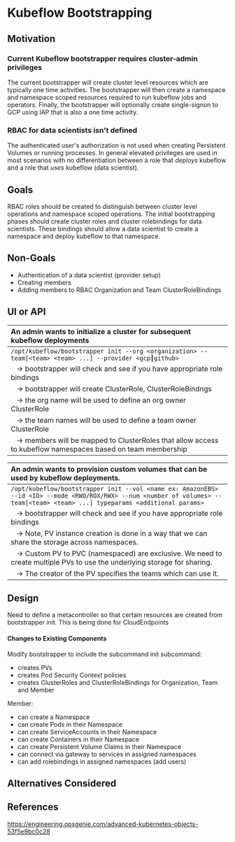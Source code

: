 # Kubeflow Bootstrapping

## Motivation

### Current Kubeflow bootstrapper requires cluster-admin privileges
The current bootstrapper will create cluster level resources which are typically one time activities. The bootstrapper will then create a namespace and namespace scoped resources required to run kubeflow jobs and operators. Finally, the bootstrapper will optionally create single-signon to GCP using IAP that is also a one time activity.

### RBAC for data scientists isn't defined
The authenticated user's authorization is not used when creating Persistent Volumes or running processes. In general elevated privileges are used in most scenarios with no differentiation between a role that *deploys* kubeflow and a role that *uses* kubeflow (data scientist).

## Goals
RBAC roles should be created to distinguish between cluster level operations and namespace scoped operations. The initial bootstrapping phases should create cluster roles and cluster rolebindings for data scientists. These bindings should allow a data scientist to create a namespace and deploy kubeflow to that namespace.


## Non-Goals
- Authentication of a data scientist (provider setup)
- Creating members
- Adding members to RBAC Organization and Team ClusterRoleBindings

## UI or API

| An admin wants to initialize a cluster for subsequent kubeflow deployments |
| :--- |
|`/opt/kubeflow/bootstrapper init --org <organization> --team[<team> <team> ...] --provider <gcp┃github>`|
|&nbsp;&nbsp;&nbsp;→ bootstrapper will check and see if you have appropriate role bindings|
|&nbsp;&nbsp;&nbsp;→ bootstrapper will create ClusterRole, ClusterRoleBindngs|
|&nbsp;&nbsp;&nbsp;→ the org name will be used to define an org owner ClusterRole|
|&nbsp;&nbsp;&nbsp;→ the team names will be used to define a team owner ClusterRole|
|&nbsp;&nbsp;&nbsp;→ members will be mapped to ClusterRoles that allow access to kubeflow namespaces based on team membership|

|An admin wants to provision custom volumes that can be used by kubeflow deployments.|
| :--- |  
|`/opt/kubeflow/bootstrapper init --vol <name ex: AmazonEBS> --id <ID> --mode <RWO/ROX/RWX> --num <number of volumes> --team[<team> <team> ...] typeparams <additional params> ` |
|&nbsp;&nbsp;&nbsp;→ bootstrapper will check and see if you have appropriate role bindings|
|&nbsp;&nbsp;&nbsp;→ Note, PV instance creation is done in a way that we can share the storage across namespaces.|
|&nbsp;&nbsp;&nbsp;→ Custom PV to PVC (namespaced) are exclusive. We need to create multiple PVs to use the underlying storage for sharing.|
|&nbsp;&nbsp;&nbsp;→ The creator of the PV specifies the teams which can use it.|


## Design

Need to define a metacontroller so that certain resources are created from bootstrapper init. This is being done for CloudEndpoints

#### Changes to Existing Components

Modify bootstrapper to include the subcommand init subcommand:
- creates PVs
- creates Pod Security Context policies
- creates ClusterRoles and ClusterRoleBindings for Organization, Team and Member

Member:
- can create a Namespace
- can create Pods in their Namespace
- can create ServiceAccounts in their Namespace
- can create Containers in their Namespace
- can create Persistent Volume Claims in their Namespace
- can connect via gateway to services in assigned namespaces
- can add rolebindings in assigned namespaces (add users)

## Alternatives Considered


## References
https://engineering.opsgenie.com/advanced-kubernetes-objects-53f5e9bc0c28

